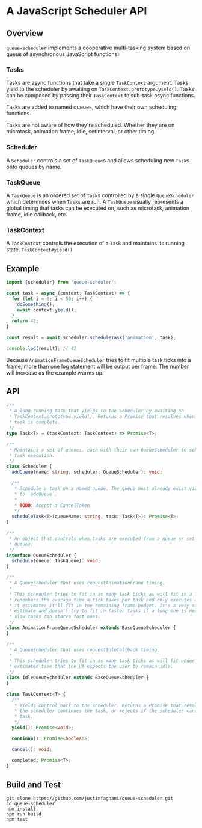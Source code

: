 # A JavaScript Scheduler API

## Overview

`queue-scheduler` implements a cooperative multi-tasking system based on queus of asynchronous JavaScript functions.

### Tasks

Tasks are async functions that take a single `TaskContext` argument. Tasks yield to the scheduler by awaiting on `TaskContext.prototype.yield()`. Tasks can be composed by passing their `TaskContext` to sub-task async functions.

Tasks are added to named queues, which have their own scheduling functions.

Tasks are not aware of how they're scheduled. Whether they are on microtask, animation frame, idle, setInterval, or other timing.

### Scheduler

A `Scheduler` controls a set of `TaskQueue`s and allows scheduling new `Task`s onto queues by name.

### TaskQueue

A `TaskQueue` is an ordered set of `Task`s controlled by a single `QueueScheduler` which determines when `Tasks` are run. A `TaskQueue` usually represents a global timing that tasks can be executed on, such as microtask, animation frame, idle callback, etc.

### TaskContext

A `TaskContext` controls the execution of a `Task` and maintains its running
state. `TaskContext#yield()`

## Example

```ts
import {scheduler} from 'queue-schduler';

const task = async (context: TaskContext) => {
  for (let i = 0; i < 50; i++) {
    doSomething();
    await context.yield();
  }
  return 42;
}

const result = await scheduler.scheduleTask('animation', task);

console.log(result); // 42
```

Because `AnimationFrameQueueScheduler` tries to fit multiple task ticks into a frame, more than one log statement will be output per frame. The number will increase as the example warms up.

## API

```ts
/**
 * A long-running task that yields to the Scheduler by awaiting on
 * TaskContext.prototype.yield(). Returns a Promise that resolves when the
 * task is complete.
 */
type Task<T> = (taskContext: TaskContext) => Promise<T>;

/**
 * Maintains a set of queues, each with their own QueueScheduler to schedule
 * task execution.
 */
class Scheduler {
  addQueue(name: string, scheduler: QueueScheduler): void;

  /**
   * Schedule a task on a named queue. The queue must already exist via a call
   * to `addQueue`.
   *
   * TODO: Accept a CancelToken
   */
  scheduleTask<T>(queueName: string, task: Task<T>): Promise<T>;
}

/**
 * An object that controls when tasks are executed from a queue or set of
 * queues.
 */
interface QueueScheduler {
  schedule(queue: TaskQueue): void;
}

/**
 * A QueueScheduler that uses requestAnimationFrame timing.
 *
 * This scheduler tries to fit in as many task ticks as will fit in a frame. It
 * remembers the average time a tick takes per task and only executes a tick if 
 * it estimates it'll fit in the remaining frame budget. It's a very simple 
 * estimate and doesn't try to fit in faster tasks if a long one is next, so 
 * slow tasks can starve fast ones.
 */
class AnimationFrameQueueScheduler extends BaseQueueScheduler {
}

/**
 * A QueueScheduler that uses requestIdleCallback timing.
 * 
 * This scheduler tries to fit in as many task ticks as will fit under the
 * extimated time that the UA expects the user to remain idle.
 */
class IdleQueueScheduler extends BaseQueueScheduler {
}

class TaskContext<T> {
  /**
   * Yields control back to the scheduler. Returns a Promise that resolves when
   * the scheduler continues the task, or rejects if the scheduler cancels the 
   * task.
   */
  yield(): Promise<void>;

  continue(): Promise<boolean>;

  cancel(): void;

  completed: Promise<T>;
}
```

## Build and Test

```
git clone https://github.com/justinfagnani/queue-scheduler.git
cd queue-scheduler
npm install
npm run build
npm test
```
